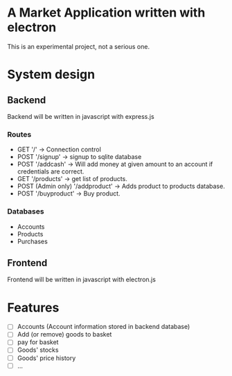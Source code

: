 # A Market Application written with electron
This is an experimental project, not a serious one.

# System design
## Backend
Backend will be written in javascript with express.js

### Routes
- GET '/' -> Connection control
- POST '/signup' -> signup to sqlite database
- POST '/addcash' -> Will add money at given amount to an account if credentials are correct.
- GET '/products' -> get list of products.
- POST (Admin only) '/addproduct' -> Adds product to products database.
- POST '/buyproduct' -> Buy product.

### Databases
- Accounts
- Products
- Purchases

## Frontend
Frontend will be written in javascript with electron.js

# Features
- [ ] Accounts (Account information stored in backend database)
- [ ] Add (or remove) goods to basket
- [ ] pay for basket
- [ ] Goods' stocks
- [ ] Goods' price history
- [ ] ...
